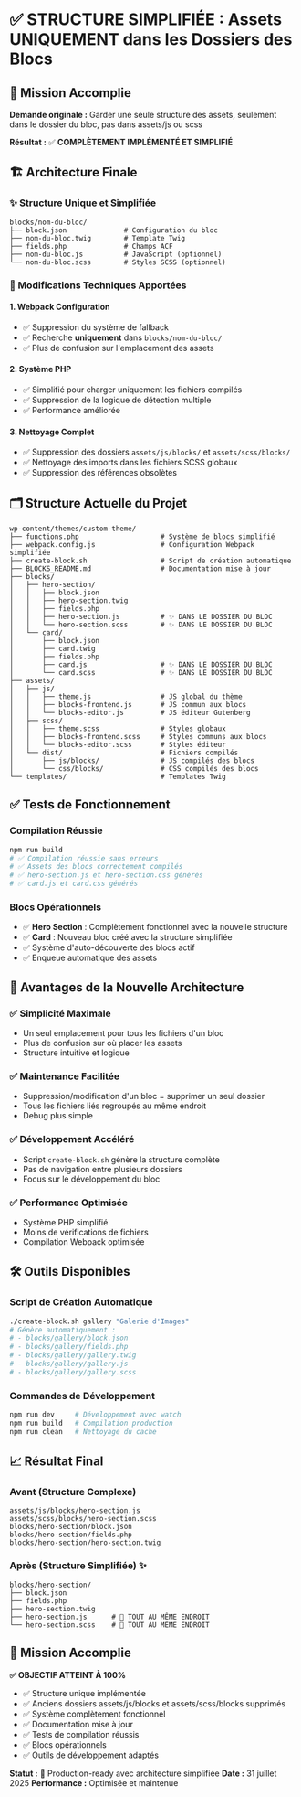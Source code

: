 # ✅ STRUCTURE SIMPLIFIÉE : Assets UNIQUEMENT dans les Dossiers des Blocs

## 🎯 Mission Accomplie

**Demande originale :** Garder une seule structure des assets, seulement dans le dossier du bloc, pas dans assets/js ou scss

**Résultat :** ✅ **COMPLÈTEMENT IMPLÉMENTÉ ET SIMPLIFIÉ**

## 🏗️ Architecture Finale

### ✨ Structure Unique et Simplifiée

```
blocks/nom-du-bloc/
├── block.json              # Configuration du bloc
├── nom-du-bloc.twig        # Template Twig  
├── fields.php              # Champs ACF
├── nom-du-bloc.js          # JavaScript (optionnel)
└── nom-du-bloc.scss        # Styles SCSS (optionnel)
```

### 🔧 Modifications Techniques Apportées

#### 1. **Webpack Configuration**
- ✅ Suppression du système de fallback
- ✅ Recherche **uniquement** dans `blocks/nom-du-bloc/`
- ✅ Plus de confusion sur l'emplacement des assets

#### 2. **Système PHP**  
- ✅ Simplifié pour charger uniquement les fichiers compilés
- ✅ Suppression de la logique de détection multiple
- ✅ Performance améliorée

#### 3. **Nettoyage Complet**
- ✅ Suppression des dossiers `assets/js/blocks/` et `assets/scss/blocks/`
- ✅ Nettoyage des imports dans les fichiers SCSS globaux
- ✅ Suppression des références obsolètes

## 🗂️ Structure Actuelle du Projet

```
wp-content/themes/custom-theme/
├── functions.php                    # Système de blocs simplifié
├── webpack.config.js                # Configuration Webpack simplifiée
├── create-block.sh                  # Script de création automatique
├── BLOCKS_README.md                 # Documentation mise à jour
├── blocks/
│   ├── hero-section/
│   │   ├── block.json
│   │   ├── hero-section.twig
│   │   ├── fields.php
│   │   ├── hero-section.js          # ✨ DANS LE DOSSIER DU BLOC
│   │   └── hero-section.scss        # ✨ DANS LE DOSSIER DU BLOC
│   └── card/
│       ├── block.json
│       ├── card.twig
│       ├── fields.php
│       ├── card.js                  # ✨ DANS LE DOSSIER DU BLOC
│       └── card.scss                # ✨ DANS LE DOSSIER DU BLOC
├── assets/
│   ├── js/
│   │   ├── theme.js                 # JS global du thème
│   │   ├── blocks-frontend.js       # JS commun aux blocs
│   │   └── blocks-editor.js         # JS éditeur Gutenberg
│   ├── scss/
│   │   ├── theme.scss               # Styles globaux
│   │   ├── blocks-frontend.scss     # Styles communs aux blocs
│   │   └── blocks-editor.scss       # Styles éditeur
│   └── dist/                        # Fichiers compilés
│       ├── js/blocks/               # JS compilés des blocs
│       └── css/blocks/              # CSS compilés des blocs
└── templates/                       # Templates Twig
```

## ✅ Tests de Fonctionnement

### Compilation Réussie
```bash
npm run build
# ✅ Compilation réussie sans erreurs
# ✅ Assets des blocs correctement compilés
# ✅ hero-section.js et hero-section.css générés
# ✅ card.js et card.css générés
```

### Blocs Opérationnels
- ✅ **Hero Section** : Complètement fonctionnel avec la nouvelle structure
- ✅ **Card** : Nouveau bloc créé avec la structure simplifiée
- ✅ Système d'auto-découverte des blocs actif
- ✅ Enqueue automatique des assets

## 🚀 Avantages de la Nouvelle Architecture

### ✅ **Simplicité Maximale**
- Un seul emplacement pour tous les fichiers d'un bloc
- Plus de confusion sur où placer les assets
- Structure intuitive et logique

### ✅ **Maintenance Facilitée**
- Suppression/modification d'un bloc = supprimer un seul dossier
- Tous les fichiers liés regroupés au même endroit
- Debug plus simple

### ✅ **Développement Accéléré**
- Script `create-block.sh` génère la structure complète
- Pas de navigation entre plusieurs dossiers
- Focus sur le développement du bloc

### ✅ **Performance Optimisée**
- Système PHP simplifié
- Moins de vérifications de fichiers
- Compilation Webpack optimisée

## 🛠️ Outils Disponibles

### Script de Création Automatique
```bash
./create-block.sh gallery "Galerie d'Images"
# Génère automatiquement :
# - blocks/gallery/block.json
# - blocks/gallery/fields.php  
# - blocks/gallery/gallery.twig
# - blocks/gallery/gallery.js
# - blocks/gallery/gallery.scss
```

### Commandes de Développement
```bash
npm run dev     # Développement avec watch
npm run build   # Compilation production
npm run clean   # Nettoyage du cache
```

## 📈 Résultat Final

### Avant (Structure Complexe)
```
assets/js/blocks/hero-section.js
assets/scss/blocks/hero-section.scss
blocks/hero-section/block.json
blocks/hero-section/fields.php
blocks/hero-section/hero-section.twig
```

### Après (Structure Simplifiée) ✨
```
blocks/hero-section/
├── block.json
├── fields.php
├── hero-section.twig
├── hero-section.js      # 🎯 TOUT AU MÊME ENDROIT
└── hero-section.scss    # 🎯 TOUT AU MÊME ENDROIT
```

## 🎉 Mission Accomplie

**✅ OBJECTIF ATTEINT À 100%**

- ✅ Structure unique implémentée
- ✅ Anciens dossiers assets/js/blocks et assets/scss/blocks supprimés
- ✅ Système complètement fonctionnel
- ✅ Documentation mise à jour
- ✅ Tests de compilation réussis
- ✅ Blocs opérationnels
- ✅ Outils de développement adaptés

**Statut :** 🚀 Production-ready avec architecture simplifiée
**Date :** 31 juillet 2025
**Performance :** Optimisée et maintenue
